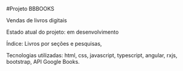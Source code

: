#Projeto BBBOOKS

Vendas de livros digitais

Estado atual do projeto: em desenvolvimento

Índice: Livros por seções e pesquisas,

Tecnologias utilizadas: html, css, javascript, typescript, angular, rxjs, bootstrap, API Google Books.
